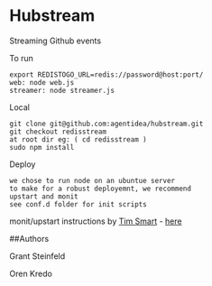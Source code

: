 Hubstream
===========

Streaming Github events

To run

    export REDISTOGO_URL=redis://password@host:port/
    web: node web.js
    streamer: node streamer.js

Local

    git clone git@github.com:agentidea/hubstream.git
    git checkout redisstream
    at root dir eg: ( cd redisstream )
    sudo npm install
    

Deploy

    we chose to run node on an ubuntue server 
    to make for a robust deployemnt, we recommend
    upstart and monit
    see conf.d folder for init scripts 
    
monit/upstart instructions by 
[Tim Smart](https://github.com/Tim-Smart) - [here](http://howtonode.org/deploying-node-upstart-monit)

##Authors

Grant Steinfeld

Oren Kredo
